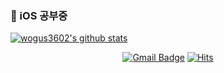 
### 🌱 iOS 공부중

[![wogus3602's github stats](https://github-readme-stats.vercel.app/api?username=wogus3602&theme=great-gatsby)](https://github.com/anuraghazra/github-readme-stats)

<div align=center>

  [![Gmail Badge](https://img.shields.io/badge/Gmail-d14836?style=flat-square&logo=Gmail&logoColor=white&link=mailto:wogus3602@gmail.com)](mailto:wogus3602@gmail.com)
[![Hits](https://hits.seeyoufarm.com/api/count/incr/badge.svg?url=https%3A%2F%2Fgithub.com%2Fwogus3602&count_bg=%2379C83D&title_bg=%23555555&icon=swift.svg&icon_color=%23FD9426&title=hits&edge_flat=false)](https://hits.seeyoufarm.com)

</div>
<!--
**wogus3602/wogus3602** is a ✨ _special_ ✨ repository because its `README.md` (this file) appears on your GitHub profile.

[![Top Langs](https://github-readme-stats.vercel.app/api/top-langs/?username=wogus3602&layout=compact&theme=solarized-light)](https://github.com/anuraghazra/github-readme-stats)

Here are some ideas to get you started:

- 🔭 I’m currently working on ...
- 🌱 I’m currently learning ...
- 👯 I’m looking to collaborate on ...
- 🤔 I’m looking for help with ...
- 💬 Ask me about ...
- 📫 How to reach me: ...
- 😄 Pronouns: ...
- ⚡ Fun fact: ...
-->
